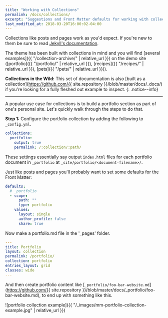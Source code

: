 ```yaml
---
title: "Working with Collections"
permalink: /docs/collections/
excerpt: "Suggestions and Front Matter defaults for working with collections."
last_modified_at: 2018-03-20T16:00:02-04:00
---
```


Collections like posts and pages work as you'd expect. If you're new to them be sure to read [Jekyll's documentation](https://jekyllrb.com/docs/collections/).

The theme has been built with collections in mind and you will find [several examples]({{ "/collection-archive/" | relative_url }}) on the demo site ([portfolio]({{ "/portfolio/" | relative_url }}), [recipes]({{ "/recipes/" | relative_url }}), [pets]({{ "/pets/" | relative_url }})). 

**Collections in the Wild:** This set of documentation is also [built as a collection](https://github.com/{{ site.repository }}/blob/master/docs/_docs/) if you're looking for a fully fleshed out example to inspect.
{: .notice--info}

---

A popular use case for collections is to build a portfolio section as part of one's personal site. Let's quickly walk through the steps to do that.

**Step 1:** Configure the portfolio collection by adding the following to `_config.yml`.

```yaml
collections:
  portfolio:
    output: true
    permalink: /:collection/:path/
```

These settings essentially say output `index.html` files for each portfolio document in `_portfolio` at `_site/portfolio/<document-filename>/`.

Just like posts and pages you'll probably want to set some defaults for the Front Matter:

```yaml
defaults:
  # _portfolio
  - scope:
      path: ""
      type: portfolio
    values:
      layout: single
      author_profile: false
      share: true
```

Now make a portfolio.md file in the '_pages' folder.

```yaml
---
title: Portfolio
layout: collection
permalink: /portfolio/
collection: portfolio
entries_layout: grid
classes: wide
---
```

And then create portfolio content like [`_portfolio/foo-bar-website.md`](https://github.com/{{ site.repository }}/blob/master/docs/_portfolio/foo-bar-website.md), to end up with something like this.

![portfolio collection example]({{ "/_images/mm-portfolio-collection-example.jpg" | relative_url }})
